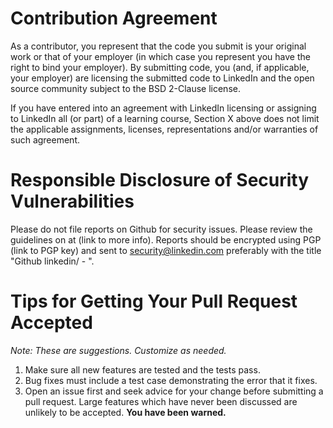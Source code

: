 
Contribution Agreement
======================

As a contributor, you represent that the code you submit is your original work or that of your employer (in which case you represent you have the right to bind your employer).  By submitting code, you (and, if applicable, your employer) are licensing the submitted code to LinkedIn and the open source community subject to the BSD 2-Clause license.

If you have entered into an agreement with LinkedIn licensing or assigning to LinkedIn all (or part) of a learning course, Section X above does not limit the applicable assignments, licenses, representations and/or warranties of such agreement.

Responsible Disclosure of Security Vulnerabilities
==================================================

Please do not file reports on Github for security issues.  Please review the guidelines on at (link to more info).  Reports should be encrypted using PGP (link to PGP key) and sent to security@linkedin.com preferably with the title "Github linkedin/<project> - <short summary>".

Tips for Getting Your Pull Request Accepted
===========================================

*Note: These are suggestions. Customize as needed.*

1. Make sure all new features are tested and the tests pass.
2. Bug fixes must include a test case demonstrating the error that it fixes.
3. Open an issue first and seek advice for your change before submitting a pull request. Large features which have never been discussed are unlikely to be accepted. **You have been warned.**
